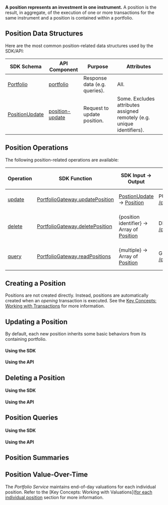 **A position represents an investment in one instrument.**  A position is the result, in aggregate, of the execution of one or more transactions for the same instrument and a position is contained within a portfolio.

## Position Data Structures

Here are the most common position-related data structures used by the SDK/API:

| SDK Schema                                                      | API Component                                                        | Purpose                       | Attributes                                                             |
|-----------------------------------------------------------------|----------------------------------------------------------------------|-------------------------------|------------------------------------------------------------------------|
| [Portfolio](/content/sdk/lib-data?id=schemaposition)            | [portfolio](/content/api/components?id=schemasposition)              | Response data (e.g. queries). | All.                                                                   |
| [PositionUpdate](/content/sdk/lib-data?id=schemapositionupdate) | [position-update](/content/api/components?id=schemasposition-update) | Request to update position.   | Some. Excludes attributes assigned remotely (e.g. unique identifiers). |

## Position Operations

The following position-related operations are available:

| Operation                                                                 | SDK Function                                                                                  | SDK Input &rarr; Output                                                                                                   | API Endpoint                                                                                                             | API Input &rarr; Output                                                                                                            |
|---------------------------------------------------------------------------|-----------------------------------------------------------------------------------------------|---------------------------------------------------------------------------------------------------------------------------|--------------------------------------------------------------------------------------------------------------------------|------------------------------------------------------------------------------------------------------------------------------------|
| [update](/content/concepts/working_with_positions?id=updating-a-position) | [PortfolioGateway.updatePosition](/content/sdk/lib-gateway?id=portfoliogatewayupdateposition) | [PostionUpdate](/content/sdk/lib-data?id=schemapositionupdate) &rarr; [Position](/content/sdk/lib-data?id=schemaposition) | PUT [/portfolios/{portfolio}/positions/{position}](/content/api/paths?id=put-portfoliosportfoliopositionsposition)       | [position-update](/content/api/components?id=schemasposition-update) &rarr; [position](/content/api/components?id=schemasposition) |
| [delete](/content/concepts/working_with_positions?id=deleting-a-position) | [PortfolioGateway.deletePosition](/content/sdk/lib-gateway?id=portfoliogatewaydeleteposition) | {position identifier} &rarr; Array of [Position](/content/sdk/lib-data?id=schemaposition)                                 | DELETE [/portfolios/{portfolio}/positions/{position}](/content/api/paths?id=delete-portfoliosportfoliopositionsposition) | {position identifier} &rarr; Array of [position](/content/api/components?id=schemasposition)                                       |
| [query](/concepts/working_with_positions?id=position-queries)             | [PortfolioGateway.readPositions](/content/sdk/lib-gateway?id=portfoliogatewayreadpositions)   | {multiple} &rarr; Array of [Position](/content/sdk/lib-data?id=schemaposition)                                            | GET [/portfolios/{portfolio}/positions/{position}](/api/paths?id=get-portfoliosportfoliopositionsposition)               | {multiple} &rarr; Array of [position](/content/api/components?id=schemasposition)                                                  |

## Creating a Position

Positions are not created directly. Instead, positions are automatically created when an _opening_ transaction is executed. See the [Key Concepts: Working with Transactions](/content/concepts/working_with_transactions) for more information.

## Updating a Position

By default, each new position inherits some basic behaviors from its containing portfolio.

#### Using the SDK

#### Using the API

## Deleting a Position

#### Using the SDK

#### Using the API

## Position Queries

#### Using the SDK

#### Using the API

## Position Summaries

## Position Value-Over-Time

The _Portfolio Service_ maintains end-of-day valuations for each individual position. Refer to the [Key Concepts: Working with Valuations]([for each individual position](/content/concepts/working_with_valuations) section for more information.
